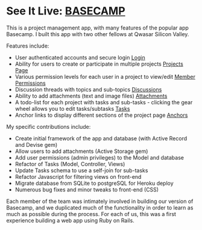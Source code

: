 # See It Live: [BASECAMP](https://stormy-crag-63797.herokuapp.com/)

This is a project management app, with many features of the popular app Basecamp.  I built this app with two other fellows at Qwasar Silicon Valley.  

Features include:
- User authenticated accounts and secure login
[Login](readme_images/projects.png)
- Ability for users to create or participate in multiple projects
[Projects Page](readme_images/projects.png)
- Various permission levels for each user in a project to view/edit
[Member Permissions](readme_images/member-permissions.png)
- Discussion threads with topics and sub-topics
[Discussions](readme_images/discussions.png)
- Ability to add attachments (text and image files)
[Attachments](readme_images/attachments.png)
- A todo-list for each project with tasks and sub-tasks - clicking the gear wheel allows you to edit tasks/subtasks
[Tasks](readme_images/edit-tasks.png)
- Anchor links to display different sections of the project page
[Anchors](readme_images/anchors.png)


My specific contributions include:
- Create initial framework of the app and database (with Active Record and Devise gem)
- Allow users to add attachments (Active Storage gem)
- Add user permissions (admin privileges) to the Model and database
- Refactor of Tasks (Model, Controller, Views)
- Update Tasks schema to use a self-join for sub-tasks
- Refactor Javascript for filtering views on front-end
- Migrate database from SQLite to postgreSQL for Heroku deploy
- Numerous bug fixes and minor tweaks to front-end (CSS)

Each member of the team was intimately involved in building our version of Basecamp, and we duplicated much of the functionality in order to learn as much as possible during the process.  For each of us, this was a first experience building a web app using Ruby on Rails.